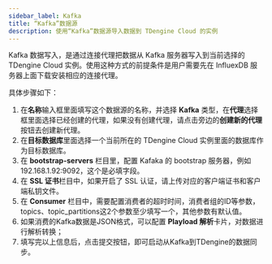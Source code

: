 ```yaml
---
sidebar_label: Kafka
title: “Kafka”数据源
description: 使用“Kafka”数据源导入数据到 TDengine Cloud 的实例
---
```

Kafka 数据写入，是通过连接代理把数据从 Kafka 服务器写入到当前选择的 TDengine Cloud 实例。使用这种方式的前提条件是用户需要先在 InfluexDB 服务器上面下载安装相应的连接代理。

具体步骤如下：

1. 在**名称**输入框里面填写这个数据源的名称，并选择 **Kafka** 类型，在**代理**选择框里面选择已经创建的代理，如果没有创建代理，请点击旁边的**创建新的代理**按钮去创建新代理。
2. 在**目标数据库**里面选择一个当前所在的 TDengine Cloud 实例里面的数据库作为目标数据库。
3. 在 **bootstrap-servers** 栏目里，配置 Kafaka 的 bootstrap 服务器，例如192.168.1.92:9092，这个是必填字段。
4. 在 **SSL 证书**栏目中，如果开启了 SSL 认证，请上传对应的客户端证书和客户端私钥文件。
5. 在 **Consumer** 栏目中，需要配置消费者的超时时间，消费者组的ID等参数，topics、topic_partitions这2个参数至少填写一个，其他参数有默认值。
6. 如果消费的Kafka数据是JSON格式，可以配置 **Playload 解析**卡片，对数据进行解析转换；
7. 填写完以上信息后，点击提交按钮，即可启动从Kafka到TDengine的数据同步。

